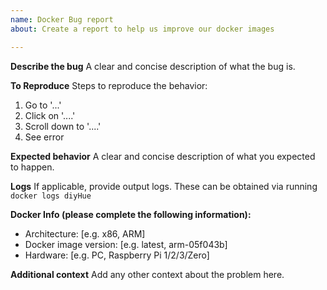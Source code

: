 ```yaml
---
name: Docker Bug report
about: Create a report to help us improve our docker images

---
```


**Describe the bug**
A clear and concise description of what the bug is.

**To Reproduce**
Steps to reproduce the behavior:
1. Go to '...'
2. Click on '....'
3. Scroll down to '....'
4. See error

**Expected behavior**
A clear and concise description of what you expected to happen.

**Logs**
If applicable, provide output logs. These can be obtained via running `docker logs diyHue`

**Docker Info (please complete the following information):**
 - Architecture: [e.g. x86, ARM]
 - Docker image version: [e.g. latest, arm-05f043b]
 - Hardware: [e.g. PC, Raspberry Pi 1/2/3/Zero]

**Additional context**
Add any other context about the problem here.
